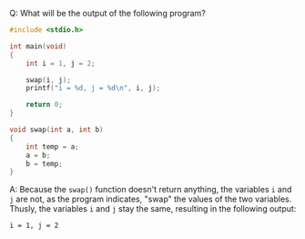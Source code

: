 Q: What will be the output of the following program?

```c
#include <stdio.h>

int main(void)
{
    int i = 1, j = 2;

    swap(i, j);
    printf("i = %d, j = %d\n", i, j);

    return 0;
}

void swap(int a, int b)
{
    int temp = a;
    a = b;
    b = temp;
}
```

A: Because the `swap()` function doesn't return anything, the variables `i` and
`j` are not, as the program indicates, "swap" the values of the two variables.
Thusly, the variables `i` and `j` stay the same, resulting in the following
output:

```
i = 1, j = 2
```
